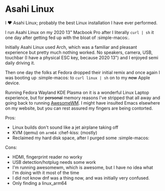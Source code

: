 # Asahi Linux

I :heart: Asahi Linux; probably the best Linux installation I have ever performed.

I run Asahi Linux on my 2020 13" Macbook Pro after I literally `curl | sh` it one day after getting fed up with the bloat of :simple-macos:.

Initially Asahi Linux used Arch, which was a familiar and pleasant experience but pretty much nothing worked. No speakers, camera, USB, touchbar (I have a physical ESC key, because 2020 13") and I enjoyed semi daily driving it.

Then one day the folks at Fedora dropped their initial remix and once again I was booting up :simple-macos: to `curl linux | sh` on to my ~~new~~ Apple device.

Running Fedora Wayland KDE Plasma on it is a wonderful Linux Laptop experience, but for ~~personal~~ memory reasons I've stripped that all away and going back to running [AwesomeWM](awesome.md). I might have insulted Emacs elsewhere on my website, but you can rest assured my fingers are being contorted.

Pros:
- Linux builds don't sound like a jet airplane taking off
- KVM (qemu) on `arm64` :chef-kiss: (mostly)
- Reclaimed my hard disk space, after I purged some :simple-macos:

Cons:
- HDMI, fingerprint reader no worky
- USB detection/hotplug needs some work
- I'm running awesomewm, which is awesome, but I have no idea what I'm doing with it most of the time
- I did not know dnf was a thing now, and was initially very confused.
- Only finding a linux_arm64